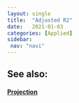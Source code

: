```yaml
---
layout: single
title:  "Adjusted R2"
date:   2021-01-03
categories: [Applied]
sidebar: 
 nav: "navi"
---
```


<object data="/assets/statistics/Adjusted R2.pdf" type="application/pdf" width="100%" height="100%">
</object>

<h2> See also: </h2>
<h4>
	<a href="/Collections/Mathematics/projection"> Projection </a>
</h4>